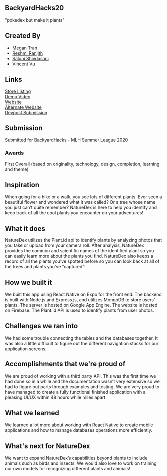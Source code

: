 ## BackyardHacks20
"pokedex but make it plants"

## Created By

- [Megan Tran](https://github.com/meganjtran)
- [Reshmi Ranjith](https://github.com/ReshmiCode)
- [Saloni Shivdasani](https://github.com/SaloniSS)
- [Vincent Vu](https://github.com/vincent-vu280)

## Links

[Store Listing](https://play.google.com/store/apps/details?id=come.naturedex.app)   
[Demo Video](https://www.youtube.com/watch?v=7IziS_e8zHM)  
[Website](https://backyardhacks2020.firebaseapp.com/)  
[Alternate Website](https://www.naturedex.space/)  
[Devpost Submission](https://devpost.com/software/naturedex)  

## Submission
Submitted for BackyardHacks - MLH Summer League  2020

### Awards

First Overall (based on originality, technology, design, completion, learning and theme)

## Inspiration
When going for a hike or a walk, you see lots of different plants. Ever seen a beautiful flower and wondered what it was called? Or a tree whose name you just can’t quite remember? NatureDex is here to help you identify and keep track of all the cool plants you encounter on your adventures!

## What it does
NatureDex utilizes the Plant.id api to identify plants by analyzing photos that you take or upload from your camera roll. After analysis, NatureDex provides the common and scientific names of the identified plant so you can easily learn more about the plants you find. NatureDex also keeps a record of all the plants you’ve spotted before so you can look back at all of the trees and plants you’ve “captured”!

## How we built it
We built this app using React Native on Expo for the front end. The backend is built with Node.js and Express.js, and utilizes MongoDB to store users’ plants. The server is hosted on Google App Engine. The website is hosted on Firebase. The Plant.id API is used to identify plants from user photos.

## Challenges we ran into
We had some trouble connecting the tables and the databases together. It was also a little difficult to figure out the different navigation stacks for our application screens.

## Accomplishments that we're proud of
We are proud of working with a third party API. This was the first time we had done so in a while and the documentation wasn’t very extensive so we had to figure out parts through examples and testing. We are very proud to have managed to create a fully functional finished application with a pleasing UI/UX within 48 hours while miles apart. 

## What we learned
We learned a lot more about working with React Native to create mobile applications and how to manage databases operations more efficiently.

## What's next for NatureDex
We want to expand NatureDex’s capabilities beyond plants to include animals such as birds and insects. We would also love to work on training our own models for recognizing different plants and animals!
